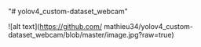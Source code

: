 "# yolov4_custom-dataset_webcam" 

![alt text](https://github.com/ mathieu34/yolov4_custom-dataset_webcam/blob/master/image.jpg?raw=true)
